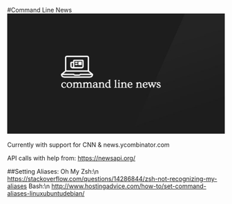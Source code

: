 #Command Line News
![Alt text](./assets/logo.png 'CLNews logo')

Currently with support for CNN & news.ycombinator.com

API calls with help from: https://newsapi.org/

##Setting Aliases:
Oh My Zsh:\n
  https://stackoverflow.com/questions/14286844/zsh-not-recognizing-my-aliases
Bash:\n
  http://www.hostingadvice.com/how-to/set-command-aliases-linuxubuntudebian/
